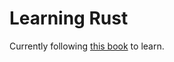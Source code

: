 # Learning Rust

Currently following [this book](https://doc.rust-lang.org/book/title-page.html) to learn.
